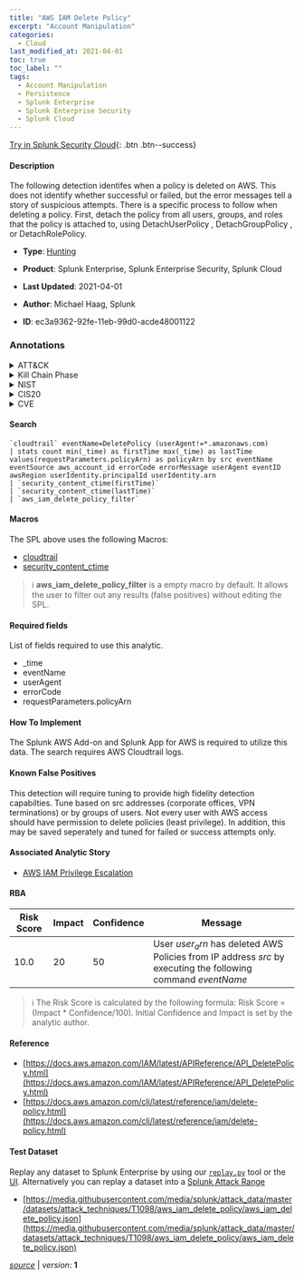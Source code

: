 ```yaml
---
title: "AWS IAM Delete Policy"
excerpt: "Account Manipulation"
categories:
  - Cloud
last_modified_at: 2021-04-01
toc: true
toc_label: ""
tags:
  - Account Manipulation
  - Persistence
  - Splunk Enterprise
  - Splunk Enterprise Security
  - Splunk Cloud
---
```




[Try in Splunk Security Cloud](https://www.splunk.com/en_us/cyber-security.html){: .btn .btn--success}

#### Description

The following detection identifes when a policy is deleted on AWS. This does not identify whether successful or failed, but the error messages tell a story of suspicious attempts. There is a specific process to follow when deleting a policy. First, detach the policy from all users, groups, and roles that the policy is attached to, using DetachUserPolicy , DetachGroupPolicy , or DetachRolePolicy.

- **Type**: [Hunting](https://github.com/splunk/security_content/wiki/Detection-Analytic-Types)
- **Product**: Splunk Enterprise, Splunk Enterprise Security, Splunk Cloud

- **Last Updated**: 2021-04-01
- **Author**: Michael Haag, Splunk
- **ID**: ec3a9362-92fe-11eb-99d0-acde48001122

### Annotations
<details>
  <summary>ATT&CK</summary>

<div markdown="1">

#### [ATT&CK](https://attack.mitre.org/)

| ID          | Technique   | Tactic         |
| ----------- | ----------- |--------------- |
| [T1098](https://attack.mitre.org/techniques/T1098/) | Account Manipulation | Persistence |

</div>
</details>


<details>
  <summary>Kill Chain Phase</summary>

<div markdown="1">

* Actions on Objectives


</div>
</details>


<details>
  <summary>NIST</summary>

<div markdown="1">



</div>
</details>

<details>
  <summary>CIS20</summary>

<div markdown="1">



</div>
</details>

<details>
  <summary>CVE</summary>

<div markdown="1">


</div>
</details>


#### Search

```
`cloudtrail` eventName=DeletePolicy (userAgent!=*.amazonaws.com) 
| stats count min(_time) as firstTime max(_time) as lastTime values(requestParameters.policyArn) as policyArn by src eventName eventSource aws_account_id errorCode errorMessage userAgent eventID awsRegion userIdentity.principalId userIdentity.arn 
| `security_content_ctime(firstTime)` 
| `security_content_ctime(lastTime)` 
| `aws_iam_delete_policy_filter`
```

#### Macros
The SPL above uses the following Macros:
* [cloudtrail](https://github.com/splunk/security_content/blob/develop/macros/cloudtrail.yml)
* [security_content_ctime](https://github.com/splunk/security_content/blob/develop/macros/security_content_ctime.yml)

> :information_source:
> **aws_iam_delete_policy_filter** is a empty macro by default. It allows the user to filter out any results (false positives) without editing the SPL.



#### Required fields
List of fields required to use this analytic.
* _time
* eventName
* userAgent
* errorCode
* requestParameters.policyArn



#### How To Implement
The Splunk AWS Add-on and Splunk App for AWS is required to utilize this data. The search requires AWS Cloudtrail logs.
#### Known False Positives
This detection will require tuning to provide high fidelity detection capabilties. Tune based on src addresses (corporate offices, VPN terminations) or by groups of users. Not every user with AWS access should have permission to delete policies (least privilege). In addition, this may be saved seperately and tuned for failed or success attempts only.

#### Associated Analytic Story
* [AWS IAM Privilege Escalation](/stories/aws_iam_privilege_escalation)




#### RBA

| Risk Score  | Impact      | Confidence   | Message      |
| ----------- | ----------- |--------------|--------------|
| 10.0 | 20 | 50 | User $user_arn$ has deleted AWS Policies from IP address $src$ by executing the following command $eventName$ |


> :information_source:
> The Risk Score is calculated by the following formula: Risk Score = (Impact * Confidence/100). Initial Confidence and Impact is set by the analytic author.


#### Reference

* [https://docs.aws.amazon.com/IAM/latest/APIReference/API_DeletePolicy.html](https://docs.aws.amazon.com/IAM/latest/APIReference/API_DeletePolicy.html)
* [https://docs.aws.amazon.com/cli/latest/reference/iam/delete-policy.html](https://docs.aws.amazon.com/cli/latest/reference/iam/delete-policy.html)



#### Test Dataset
Replay any dataset to Splunk Enterprise by using our [`replay.py`](https://github.com/splunk/attack_data#using-replaypy) tool or the [UI](https://github.com/splunk/attack_data#using-ui).
Alternatively you can replay a dataset into a [Splunk Attack Range](https://github.com/splunk/attack_range#replay-dumps-into-attack-range-splunk-server)

* [https://media.githubusercontent.com/media/splunk/attack_data/master/datasets/attack_techniques/T1098/aws_iam_delete_policy/aws_iam_delete_policy.json](https://media.githubusercontent.com/media/splunk/attack_data/master/datasets/attack_techniques/T1098/aws_iam_delete_policy/aws_iam_delete_policy.json)



[*source*](https://github.com/splunk/security_content/tree/develop/detections/cloud/aws_iam_delete_policy.yml) \| *version*: **1**
